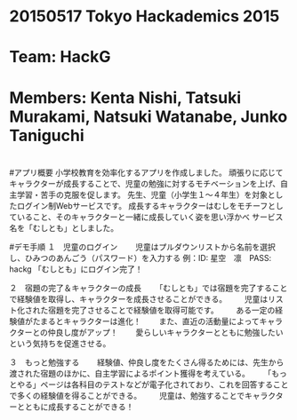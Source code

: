#
# 20150517 Tokyo Hackademics 2015
# Team: HackG
# Members: Kenta Nishi, Tatsuki Murakami, Natsuki Watanabe, Junko Taniguchi
#

#アプリ概要
小学校教育を効率化するアプリを作成しました。
頑張りに応じてキャラクターが成長することで、児童の勉強に対するモチベーションを上げ、自主学習・苦手の克服を促します。
先生、児童（小学生１〜４年生）を対象としたログイン制Webサービスです。
成長するキャラクターはむしをモチーフとしていること、そのキャラクターと一緒に成長していく姿を思い浮かべ
サービス名を「むしとも」としました。


#デモ手順
１　児童のログイン
　　児童はプルダウンリストから名前を選択し、ひみつのあんごう（パスワード）を入力する
    例：ID: 星空　凛　PASS: hackg
   「むしとも」にログイン完了！
   
２　宿題の完了＆キャラクターの成長
　　「むしとも」では宿題を完了することで経験値を取得し、キャラクターを成長させることができる。
　　児童はリスト化された宿題を完了させることで経験値を取得可能です。
　　ある一定の経験値がたまるとキャラクターは進化！
　　また、直近の活動量によってキャラクターとの仲良し度がアップ！
　　愛らしいキャラクターとともに勉強したいという気持ちを促進させる。

３　もっと勉強する
　　経験値、仲良し度をたくさん得るためには、先生から渡された宿題のほかに、自主学習によるポイント獲得を考えている。
　　「もっとやる」ページは各科目のテストなどが電子化されており、これを回答することで多くの経験値を得ることができる。
　　児童は、勉強することでキャラクターとともに成長することができる！

